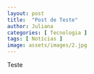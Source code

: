 ```yaml
---
layout: post
title:  "Post de Teste"
author: Juliana
categories: [ Tecnologia ]
tags: [ Notícias ]
image: assets/images/2.jpg
---
```


Teste
